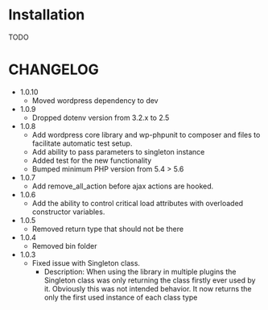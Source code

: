 Installation
============
TODO

CHANGELOG
=========
* 1.0.10
  * Moved wordpress dependency to dev
* 1.0.9
  * Dropped dotenv version from 3.2.x to 2.5
* 1.0.8
  * Add wordpress core library and wp-phpunit to composer and files to facilitate automatic test setup.
  * Add ability to pass parameters to singleton instance
  * Added test for the new functionality
  * Bumped minimum PHP version from 5.4 > 5.6
* 1.0.7
  * Add remove_all_action before ajax actions are hooked.
* 1.0.6
  * Add the ability to control critical load attributes with overloaded constructor variables.
* 1.0.5
  * Removed return type that should not be there
* 1.0.4
  * Removed bin folder
* 1.0.3
  * Fixed issue with Singleton class.
    * Description: When using the library in multiple plugins the Singleton class was only returning the class firstly ever
    used by it. Obviously this was not intended behavior. It now returns the only the first used instance of each class type